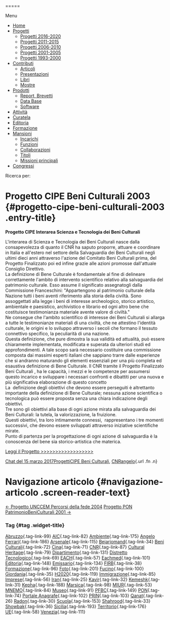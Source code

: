 


=====

 

Menu



-   [Home](index.html)
-   [Progetti](index.html)
    -   [Progetti 2016-2020](index86ea.html?page_id=388)
    -   [Progetti 2011-2015](indexea29.html?page_id=474)
    -   [Progetti 2006-2010](index9b8d.html?page_id=525)
    -   [Progetti 2001-2005](index3429.html?page_id=494)
    -   [Progetti 1993-2000](index5532.html?page_id=559)
-   [Contributi](index376e.html?cat=13)
    -   [Articoli](index305b.html?page_id=438)
    -   [Presentazioni](index3fd7.html?page_id=441)
    -   [Libri](indexb842.html?page_id=450)
    -   [Mostre](index85de.html?page_id=1066)
-   [Prodotti](indexb5e7.html?cat=15)
    -   [Report, Brevetti](indexfea7.html?page_id=1069)
    -   [Data Base](index7175.html?page_id=1072)
    -   [Software](index1a36.html?page_id=1075)
-   [Attività](index852a.html?page_id=410)
-   [Curatela](index5b3e.html?page_id=416)
-   [Editoria](index1597.html?page_id=419)
-   [Formazione](index7f00.html?page_id=422)
-   [Mansioni](index7fa5.html?cat=138)
    -   [Incarichi](indexfc67.html?page_id=1050)
    -   [Funzioni](index5cc7.html?page_id=1061)
    -   [Collaborazioni](index5edb.html?page_id=1083)
    -   [Titoli](indexa54c.html?page_id=1239)
    -   [Missioni principali](indexe97a.html?page_id=1804)
-   [Congressi](index9c1c.html?page_id=425)

Ricerca per:

Progetto CIPE Beni Culturali 2003 {#progetto-cipe-beni-culturali-2003 .entry-title}
=================================

**Progetto CIPE Interarea Scienza e Tecnologia dei Beni Culturali**

L'interarea di Scienza e Tecnologia dei Beni Culturali nasce dalla consapevolezza di quanto il CNR ha saputo proporre, attuare e coordinare in Italia e all'estero nel settore della Salvaguardia dei Beni Culturali negli ultimi dieci anni attraverso l'azione del Comitato Beni Culturali prima, del Progetto Finalizzato poi ed infine grazie alle azioni promosse dall'attuale Consiglio Direttivo.\
La definizione di Bene Culturale è fondamentale al fine di delineare correttamente l'ambito di intervento scientifico relativo alla salvaguardia del patrimonio culturale. Esso assume il significato assegnatogli dalla Commissione Franceschini: "Appartengono al patrimonio culturale della Nazione tutti i beni aventi riferimento alla storia della civiltà. Sono assoggettati alla legge i beni di interesse archeologico, storico artistico, ambientale e paesistico, archivistico e librario ed ogni altro bene che costituisce testimonianza materiale avente valore di civiltà."\
Ne consegue che l'ambito scientifico di interesse dei Beni Culturali si allarga a tutte le testimonianze materiali di una civiltà, che ne attestino l'identità culturale, le origini e lo sviluppo attraverso i secoli che formano il tessuto connettivo specifico, la peculiarità di una nazione.\
Questa definizione, che pure dimostra la sua validità ed attualità, può essere chiaramente implementata, modificata e superata da ulteriori studi ed approfondimenti. A tale scopo sarà necessario costituire una commissione composta dai massimi esperti italiani che sappiano trarre dalle esperienze che si andranno maturando gli elementi essenziali per una più completa ed esaustiva definizione di Bene Culturale. Il CNR tramite il Progetto Finalizzato Beni Culturali , ha le capacità, i mezzi e le competenze per assumersi questo incarico e sviluppare i necessari confronti e dibattiti per una nuova e più significativa elaborazione di questo concetto\
La  definizione degli obiettivi che devono essere perseguiti è altrettanto importante della definizione di Bene Culturale; nessuna azione scientifica o tecnologica può essere proposta senza una chiara indicazione degli obiettivi.\
Tre sono gli obiettivi alla base di ogni azione mirata alla salvaguardia dei Beni Culturali: la tutela, la valorizzazione, la fruizione.\
Questi obiettivi, tra loro intimamente connessi,  rappresentano i tre momenti successivi, che devono essere sviluppati attraverso iniziative scientifiche mirate.\
Punto di partenza per la progettazione di ogni azione di salvaguardia è la conoscenza del bene sia storico-artistica che materica.

[Leggi il Progetto \>\>\>\>\>\>\>\>\>\>\>\>\>\>\>\>\>\>](wp-content/uploads/2017/03/Progetto-CIPE-Beni-Culturali-2003.pdf)

[Chat del 15 marzo 2017](index2553.html?p=659 "Permalink a Progetto CIPE Beni Culturali 2003")[Progetti](index0b40.html?cat=9)[CIPE Beni Culturali](index64e8.html?tag=cipe-beni-culturali), [CNR](index47bd.html?tag=cnr)[angelo](indexcd64.html?author=1 "Vedi tutti gli articoli di angelo"){.url .fn .n}

Navigazione articolo {#navigazione-articolo .screen-reader-text}
====================

[← Progetto UNCCEM Percorsi della fede 2004](indexa818.html?p=654) [Progetto PON PatrimonioBeniCulturali 2001 →](indexb1f0.html?p=663)



### Tag {#tag .widget-title}

[Abruzzo](indexbf18.html?tag=abruzzo "2 argomenti"){.tag-link-99} [AIC](indexfd92.html?tag=aic "4 argomenti"){.tag-link-82} [Ambiente](indexa6a7.html?tag=ambiente "6 argomenti"){.tag-link-175} [Angelo Ferrari](indexdddd.html?tag=angelo-ferrari "22 argomenti"){.tag-link-186} [Arsenale](index6e38.html?tag=arsenale "2 argomenti"){.tag-link-115} [Bejarjomand](index93d3.html?tag=bejarjomand "1 argomento"){.tag-link-34} [Beni Culturali](index883e.html?tag=beni-culturali "14 argomenti"){.tag-link-72} [Cina](index26c3.html?tag=cina "2 argomenti"){.tag-link-71} [CNR](index47bd.html?tag=cnr "7 argomenti"){.tag-link-87} [Cultural Heritage](index49c7.html?tag=cultural-heritage "2 argomenti"){.tag-link-79} [Dipartimento](index79d6.html?tag=dipartimento "2 argomenti"){.tag-link-131} [Distretto Tecnologico](index057d.html?tag=distretto-tecnologico "2 argomenti"){.tag-link-69} [EACH](index42c8.html?tag=each "2 argomenti"){.tag-link-57} [Eachmed](indexcf6e.html?tag=eachmed "3 argomenti"){.tag-link-101} [Editoria](indexd50c.html?tag=editoria "1 argomento"){.tag-link-148} [Emissario](index7457.html?tag=emissario "4 argomenti"){.tag-link-134} [FIRB](index7342.html?tag=firb "3 argomenti"){.tag-link-38} [Formazione](index52c4.html?tag=formazione "3 argomenti"){.tag-link-96} [Foto](index2e63.html?tag=foto "2 argomenti"){.tag-link-201} [Fucino](index11b4.html?tag=fucino "5 argomenti"){.tag-link-100} [Giordania](index338b.html?tag=giordania "4 argomenti"){.tag-link-35} [H2020](index3914.html?tag=h2020 "10 argomenti"){.tag-link-119} [Immigrazione](index32ae.html?tag=immigrazione "4 argomenti"){.tag-link-85} [Imprese](index514c.html?tag=imprese "5 argomenti"){.tag-link-56} [Iran](index4241.html?tag=iran "5 argomenti"){.tag-link-25} [Kavir](index3aaa.html?tag=kavir "1 argomento"){.tag-link-32} [Kemeshk](index0773.html?tag=kemeshk "1 argomento"){.tag-link-31} [Kepha](index724b.html?tag=kepha "2 argomenti"){.tag-link-188} [Marsica](index6ce2.html?tag=marsica "5 argomenti"){.tag-link-98} [MIUR](index0aa1.html?tag=miur "3 argomenti"){.tag-link-53} [MNEMO](index7027.html?tag=mnemo "3 argomenti"){.tag-link-84} [Museo](index304a.html?tag=museo "2 argomenti"){.tag-link-91} [PFBC](indexc5dc.html?tag=pfbc "1 argomento"){.tag-link-149} [PON](index0011.html?tag=pon "4 argomenti"){.tag-link-74} [Portale Anagrafe](indexe42c.html?tag=portale-anagrafe "2 argomenti"){.tag-link-102} [PRIN](index9cf1.html?tag=prin "2 argomenti"){.tag-link-103} [Qanat](index339d.html?tag=qanat "6 argomenti"){.tag-link-26} [Radon](index68d2.html?tag=radon "3 argomenti"){.tag-link-30} [Scuola](index2953.html?tag=scuola "2 argomenti"){.tag-link-153} [Shahrood](index6549.html?tag=shahrood "2 argomenti"){.tag-link-33} [Showbak](indexde02.html?tag=showbak "4 argomenti"){.tag-link-36} [Sicilia](index4efa.html?tag=sicilia "2 argomenti"){.tag-link-193} [Territorio](indexfff4.html?tag=territorio "4 argomenti"){.tag-link-176} [UE](index3f45.html?tag=ue "12 argomenti"){.tag-link-58} [Venezia](index05f5.html?tag=venezia "8 argomenti"){.tag-link-111}
